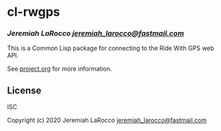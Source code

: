 # cl-rwgps
### _Jeremiah LaRocco <jeremiah_larocco@fastmail.com>_

This is a Common Lisp package for connecting to the Ride With GPS web API.

See [project.org](project.org) for more information.

## License

ISC


Copyright (c) 2020 Jeremiah LaRocco <jeremiah_larocco@fastmail.com>


